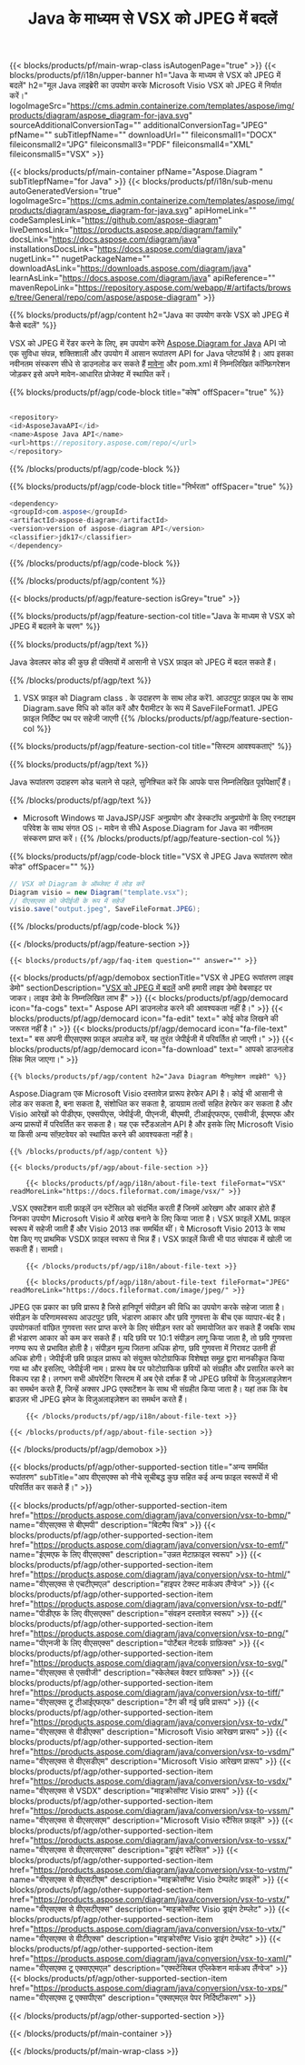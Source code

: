 ﻿---
title: Java के माध्यम से VSX को JPEG में बदलें 
weight: 2630
url: /hi/java/conversion/vsx-to-jpeg/ 
description: नमूना Java VSX प्रारूप के लिए JPEG फ़ाइल में रूपांतरण कोड। किसी भी वेब या डेस्कटॉप Java आधारित एप्लिकेशन में VSX को JPEG में बदलने के लिए इस उदाहरण कोड का उपयोग करें।
---
{{< blocks/products/pf/main-wrap-class isAutogenPage="true" >}}
{{< blocks/products/pf/i18n/upper-banner h1="Java के माध्यम से VSX को JPEG में बदलें" h2="मूल Java लाइब्रेरी का उपयोग करके Microsoft Visio VSX को JPEG में निर्यात करें।" logoImageSrc="https://cms.admin.containerize.com/templates/aspose/img/products/diagram/aspose_diagram-for-java.svg" sourceAdditionalConversionTag="" additionalConversionTag="JPEG" pfName="" subTitlepfName="" downloadUrl="" fileiconsmall1="DOCX" fileiconsmall2="JPG" fileiconsmall3="PDF" fileiconsmall4="XML" fileiconsmall5="VSX" >}}

{{< blocks/products/pf/main-container pfName="Aspose.Diagram " subTitlepfName="for Java" >}}
{{< blocks/products/pf/i18n/sub-menu autoGeneratedVersion="true" logoImageSrc="https://cms.admin.containerize.com/templates/aspose/img/products/diagram/aspose_diagram-for-java.svg" apiHomeLink="" codeSamplesLink="https://github.com/aspose-diagram" liveDemosLink="https://products.aspose.app/diagram/family" docsLink="https://docs.aspose.com/diagram/java" installationsDocsLink="https://docs.aspose.com/diagram/java" nugetLink="" nugetPackageName="" downloadAsLink="https://downloads.aspose.com/diagram/java" learnAsLink="https://docs.aspose.com/diagram/java" apiReference="" mavenRepoLink="https://repository.aspose.com/webapp/#/artifacts/browse/tree/General/repo/com/aspose/aspose-diagram" >}}

{{% blocks/products/pf/agp/content h2="Java का उपयोग करके VSX को JPEG में कैसे बदलें" %}}

 VSX को JPEG में रेंडर करने के लिए, हम उपयोग करेंगे
 [Aspose.Diagram for Java](https://products.aspose.com/diagram/java) 
 API जो एक सुविधा संपन्न, शक्तिशाली और उपयोग में आसान रूपांतरण API for Java प्लेटफॉर्म है। आप इसका नवीनतम संस्करण सीधे से डाउनलोड कर सकते हैं
 [मावेना](https://repository.aspose.com/webapp/#/artifacts/browse/tree/General/repo/com/aspose/aspose-diagram) 
 और pom.xml में निम्नलिखित कॉन्फ़िगरेशन जोड़कर इसे अपने मावेन-आधारित प्रोजेक्ट में स्थापित करें।

{{% blocks/products/pf/agp/code-block title="कोष" offSpacer="true" %}}

```cs

<repository>
<id>AsposeJavaAPI</id>
<name>Aspose Java API</name>
<url>https://repository.aspose.com/repo/</url>
</repository>


```

{{% /blocks/products/pf/agp/code-block %}}

{{% blocks/products/pf/agp/code-block title="निर्भरता" offSpacer="true" %}}

```cs
<dependency>
<groupId>com.aspose</groupId>
<artifactId>aspose-diagram</artifactId>
<version>version of aspose-diagram API</version>
<classifier>jdk17</classifier>
</dependency>


```

{{% /blocks/products/pf/agp/code-block %}}

{{% /blocks/products/pf/agp/content %}}

{{< blocks/products/pf/agp/feature-section isGrey="true" >}}

{{% blocks/products/pf/agp/feature-section-col title="Java के माध्यम से VSX को JPEG में बदलने के चरण" %}}

{{% blocks/products/pf/agp/text %}}

 Java डेवलपर कोड की कुछ ही पंक्तियों में आसानी से VSX फ़ाइल को JPEG में बदल सकते हैं।

{{% /blocks/products/pf/agp/text %}}

1. VSX फ़ाइल को Diagram class . के उदाहरण के साथ लोड करें1. आउटपुट फ़ाइल पथ के साथ Diagram.save विधि को कॉल करें और पैरामीटर के रूप में SaveFileFormat1. JPEG फ़ाइल निर्दिष्ट पथ पर सहेजी जाएगी
{{% /blocks/products/pf/agp/feature-section-col %}}

{{% blocks/products/pf/agp/feature-section-col title="सिस्टम आवश्यकताएं" %}}

{{% blocks/products/pf/agp/text %}}

 Java रूपांतरण उदाहरण कोड चलाने से पहले, सुनिश्चित करें कि आपके पास निम्नलिखित पूर्वापेक्षाएँ हैं।

{{% /blocks/products/pf/agp/text %}}

- Microsoft Windows या JavaJSP/JSF अनुप्रयोग और डेस्कटॉप अनुप्रयोगों के लिए रनटाइम परिवेश के साथ संगत OS।- मावेन से सीधे Aspose.Diagram for Java का नवीनतम संस्करण प्राप्त करें।
{{% /blocks/products/pf/agp/feature-section-col %}}

{{% blocks/products/pf/agp/code-block title="VSX से JPEG Java रूपांतरण स्रोत कोड" offSpacer="" %}}

```cs
// VSX को Diagram के ऑब्जेक्ट में लोड करें 
Diagram visio = new Diagram("template.vsx");
// वीएसएक्स को जेपीईजी के रूप में सहेजें 
visio.save("output.jpeg", SaveFileFormat.JPEG);   


```

{{% /blocks/products/pf/agp/code-block %}}

{{< /blocks/products/pf/agp/feature-section >}}

    {{< blocks/products/pf/agp/faq-item question="" answer="" >}}
 

<!-- aboutfile Starts -->

{{< blocks/products/pf/agp/demobox sectionTitle="VSX से JPEG रूपांतरण लाइव डेमो" sectionDescription="[VSX को JPEG में बदलें](https://products.aspose.app/diagram/conversion/vsx-to-jpeg) अभी हमारी लाइव डेमो वेबसाइट पर जाकर। लाइव डेमो के निम्नलिखित लाभ हैं" >}}
        {{< blocks/products/pf/agp/democard icon="fa-cogs" text=" Aspose API डाउनलोड करने की आवश्यकता नहीं है।" >}}
        {{< blocks/products/pf/agp/democard icon="fa-edit" text=" कोई कोड लिखने की जरूरत नहीं है।" >}}
        {{< blocks/products/pf/agp/democard icon="fa-file-text" text=" बस अपनी वीएसएक्स फ़ाइल अपलोड करें, यह तुरंत जेपीईजी में परिवर्तित हो जाएगी।" >}}
        {{< blocks/products/pf/agp/democard icon="fa-download" text=" आपको डाउनलोड लिंक मिल जाएगा।" >}}

    {{% blocks/products/pf/agp/content h2="Java Diagram मैनिपुलेशन लाइब्रेरी" %}}

 Aspose.Diagram एक Microsoft Visio दस्तावेज़ प्रारूप हेरफेर API है। कोई भी आसानी से लोड कर सकता है, बना सकता है, संशोधित कर सकता है, डायग्राम तत्वों सहित हेरफेर कर सकता है और Visio आरेखों को पीडीएफ, एक्सपीएस, जेपीईजी, पीएनजी, बीएमपी, टीआईएफएफ, एसवीजी, ईएमएफ और अन्य प्रारूपों में परिवर्तित कर सकता है। यह एक स्टैंडअलोन API है और इसके लिए Microsoft Visio या किसी अन्य सॉफ़्टवेयर को स्थापित करने की आवश्यकता नहीं है।  



    {{% /blocks/products/pf/agp/content %}}

    {{< blocks/products/pf/agp/about-file-section >}}

        {{< blocks/products/pf/agp/i18n/about-file-text fileFormat="VSX" readMoreLink="https://docs.fileformat.com/image/vsx/" >}}

.VSX एक्सटेंशन वाली फ़ाइलें उन स्टेंसिल को संदर्भित करती हैं जिनमें आरेखण और आकार होते हैं जिनका उपयोग Microsoft Visio में आरेख बनाने के लिए किया जाता है। VSX फ़ाइलें XML फ़ाइल स्वरूप में सहेजी जाती हैं और Visio 2013 तक समर्थित थीं। ये Microsoft Visio 2013 के साथ पेश किए गए प्राथमिक VSDX फ़ाइल स्वरूप से भिन्न हैं। VSX फ़ाइलें किसी भी पाठ संपादक में खोली जा सकती हैं। सामग्री।


        {{< /blocks/products/pf/agp/i18n/about-file-text >}}

        {{< blocks/products/pf/agp/i18n/about-file-text fileFormat="JPEG" readMoreLink="https://docs.fileformat.com/image/jpeg/" >}}

JPEG एक प्रकार का छवि प्रारूप है जिसे हानिपूर्ण संपीड़न की विधि का उपयोग करके सहेजा जाता है। संपीड़न के परिणामस्वरूप आउटपुट छवि, भंडारण आकार और छवि गुणवत्ता के बीच एक व्यापार-बंद है। उपयोगकर्ता वांछित गुणवत्ता स्तर प्राप्त करने के लिए संपीड़न स्तर को समायोजित कर सकते हैं जबकि साथ ही भंडारण आकार को कम कर सकते हैं। यदि छवि पर 10:1 संपीड़न लागू किया जाता है, तो छवि गुणवत्ता नगण्य रूप से प्रभावित होती है। संपीड़न मूल्य जितना अधिक होगा, छवि गुणवत्ता में गिरावट उतनी ही अधिक होगी। जेपीईजी छवि फ़ाइल प्रारूप को संयुक्त फोटोग्राफिक विशेषज्ञ समूह द्वारा मानकीकृत किया गया था और इसलिए, जेपीईजी नाम। प्रारूप वेब पर फोटोग्राफिक छवियों को संग्रहीत और प्रसारित करने का विकल्प रहा है। लगभग सभी ऑपरेटिंग सिस्टम में अब ऐसे दर्शक हैं जो JPEG छवियों के विज़ुअलाइज़ेशन का समर्थन करते हैं, जिन्हें अक्सर JPG एक्सटेंशन के साथ भी संग्रहीत किया जाता है। यहां तक कि वेब ब्राउज़र भी JPEG इमेज के विज़ुअलाइज़ेशन का समर्थन करते हैं।


        {{< /blocks/products/pf/agp/i18n/about-file-text >}}

    {{< /blocks/products/pf/agp/about-file-section >}}

{{< /blocks/products/pf/agp/demobox >}}

<!-- aboutfile Ends -->

{{< blocks/products/pf/agp/other-supported-section title="अन्य समर्थित रूपांतरण" subTitle="आप वीएसएक्स को नीचे सूचीबद्ध कुछ सहित कई अन्य फ़ाइल स्वरूपों में भी परिवर्तित कर सकते हैं।" >}}

{{< blocks/products/pf/agp/other-supported-section-item href="https://products.aspose.com/diagram/java/conversion/vsx-to-bmp/" name="वीएसएक्स से बीएमपी" description="बिटमैप चित्र" >}}
{{< blocks/products/pf/agp/other-supported-section-item href="https://products.aspose.com/diagram/java/conversion/vsx-to-emf/" name="ईएमएफ के लिए वीएसएक्स" description="उन्नत मेटाफ़ाइल स्वरूप" >}}
{{< blocks/products/pf/agp/other-supported-section-item href="https://products.aspose.com/diagram/java/conversion/vsx-to-html/" name="वीएसएक्स से एचटीएमएल" description="हाइपर टेक्स्ट मार्कअप लैंग्वेज" >}}
{{< blocks/products/pf/agp/other-supported-section-item href="https://products.aspose.com/diagram/java/conversion/vsx-to-pdf/" name="पीडीएफ के लिए वीएसएक्स" description="संवहन दस्तावेज़ स्वरूप" >}}
{{< blocks/products/pf/agp/other-supported-section-item href="https://products.aspose.com/diagram/java/conversion/vsx-to-png/" name="पीएनजी के लिए वीएसएक्स" description="पोर्टेबल नेटवर्क ग्राफ़िक्स" >}}
{{< blocks/products/pf/agp/other-supported-section-item href="https://products.aspose.com/diagram/java/conversion/vsx-to-svg/" name="वीएसएक्स से एसवीजी" description="स्केलेबल वेक्टर ग्राफिक्स" >}}
{{< blocks/products/pf/agp/other-supported-section-item href="https://products.aspose.com/diagram/java/conversion/vsx-to-tiff/" name="वीएसएक्स टू टीआईएफएफ" description="टैग की गई छवि प्रारूप" >}}
{{< blocks/products/pf/agp/other-supported-section-item href="https://products.aspose.com/diagram/java/conversion/vsx-to-vdx/" name="वीएसएक्स से वीडीएक्स" description="Microsoft Visio आरेखण प्रारूप" >}}
{{< blocks/products/pf/agp/other-supported-section-item href="https://products.aspose.com/diagram/java/conversion/vsx-to-vsdm/" name="वीएसएक्स से वीएसडीएम" description="Microsoft Visio आरेखण प्रारूप" >}}
{{< blocks/products/pf/agp/other-supported-section-item href="https://products.aspose.com/diagram/java/conversion/vsx-to-vsdx/" name="वीएसएक्स से VSDX" description="माइक्रोसॉफ्ट Visio प्रारूप" >}}
{{< blocks/products/pf/agp/other-supported-section-item href="https://products.aspose.com/diagram/java/conversion/vsx-to-vssm/" name="वीएसएक्स से वीएसएसएम" description="Microsoft Visio स्टैंसिल फ़ाइलें" >}}
{{< blocks/products/pf/agp/other-supported-section-item href="https://products.aspose.com/diagram/java/conversion/vsx-to-vssx/" name="वीएसएक्स से वीएसएसएक्स" description="ड्राइंग स्टेंसिल" >}}
{{< blocks/products/pf/agp/other-supported-section-item href="https://products.aspose.com/diagram/java/conversion/vsx-to-vstm/" name="वीएसएक्स से वीएसटीएम" description="माइक्रोसॉफ्ट Visio टेम्पलेट फ़ाइलें" >}}
{{< blocks/products/pf/agp/other-supported-section-item href="https://products.aspose.com/diagram/java/conversion/vsx-to-vstx/" name="वीएसएक्स से वीएसटीएक्स" description="माइक्रोसॉफ्ट Visio ड्राइंग टेम्प्लेट" >}}
{{< blocks/products/pf/agp/other-supported-section-item href="https://products.aspose.com/diagram/java/conversion/vsx-to-vtx/" name="वीएसएक्स से वीटीएक्स" description="माइक्रोसॉफ्ट Visio ड्राइंग टेम्प्लेट" >}}
{{< blocks/products/pf/agp/other-supported-section-item href="https://products.aspose.com/diagram/java/conversion/vsx-to-xaml/" name="वीएसएक्स टू एक्सएएमएल" description="एक्स्टेंसिबल एप्लिकेशन मार्कअप लैंग्वेज" >}}
{{< blocks/products/pf/agp/other-supported-section-item href="https://products.aspose.com/diagram/java/conversion/vsx-to-xps/" name="वीएसएक्स टू एक्सपीएस" description="एक्सएमएल पेपर निर्दिष्टीकरण" >}}

{{< /blocks/products/pf/agp/other-supported-section >}}

{{< /blocks/products/pf/main-container >}}
    
{{< /blocks/products/pf/main-wrap-class >}}